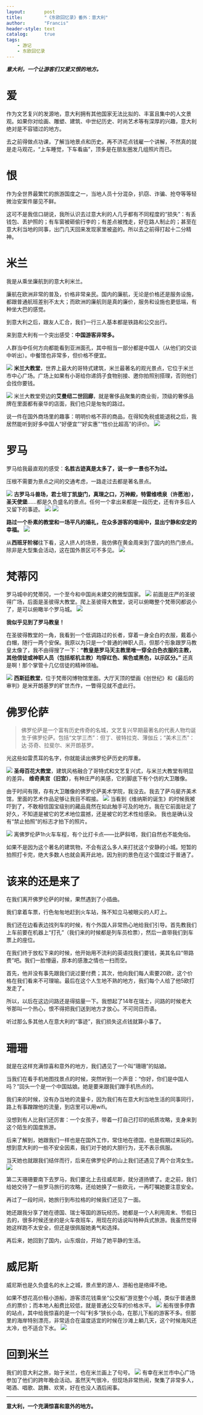 ```yaml
---
layout:       post
title:        "《东欧回忆录》番外：意大利"
author:       "Francis"
header-style: text
catalog:      true
tags:
    - 游记
    - 东欧回忆录
---
```

***意大利，一个让游客们又爱又恨的地方。***

# 爱
作为文艺复兴的发源地，意大利拥有其他国家无法比拟的、丰富且集中的人文景观。如果你对绘画、雕塑、建筑、中世纪历史、时尚艺术等有深厚的兴趣，意大利绝对是不容错过的地方。

去之前得做点功课，了解当地景点和历史。再不济花点钱雇一个讲解，不然真的就是走马观花，“上车睡觉，下车看庙”，顶多是在朋友圈发几组照片而已。

# 恨
作为全世界最繁忙的旅游国度之一，当地人员十分混杂，扒窃、诈骗、抢夺等等轻微治安案件屡见不鲜。

这可不是我信口胡说，我所认识去过意大利的人几乎都有不同程度的“损失”：有丢钱包、丢护照的；有车窗被砸偷行李的；有差点被拽走，好在路人制止的；甚至在意大利当地的同事，出门几天回来发现家里被盗的。所以去之前得打起十二分精神。


# 米兰
我是从乘坐廉航到的意大利米兰。

廉航在欧洲非常的普及，价格非常亲民。国内的廉航，无论是价格还是服务设施，都跟普通航班差别不太大；而欧洲的廉航则是真的廉价，服务和设施也更低端，有种坐大巴的感觉。

到意大利之后，跟友人汇合，我们一行三人基本都是铁路和公交出行。

来到意大利有一个突出感受：**中国游客非常多。**

人群当中任何方向都能看到亚洲面孔，其中相当一部分都是中国人（从他们的交谈中听出）。中餐馆也非常多，但价格不便宜。

![](https://refine1919.github.io/img/b1.jpg)
**米兰大教堂**，世界上最大的哥特式建筑，米兰最著名的观光景点，它位于米兰市中心广场。广场上如果有小哥给你递鸽子食物别接、邀你拍照别搭理，否则他们会找你要钱。

![](https://refine1919.github.io/img/b2.jpg)
米兰大教堂旁边的**艾曼纽二世回廊**，就是奢侈品聚集的商业街，顶级的奢侈品牌在里面都有豪华的店面，我们也只是匆匆的路过。

说一件在国外商场里的趣事：明明价格不菲的商品，在得知免税或能退税之后，我居然能听到好多中国人“好便宜”“好实惠”“性价比超高”的评价。
![](https://refine1919.github.io/img/b3.jpg)


# 罗马
罗马给我最直观的感受：**名胜古迹真是太多了，说一步一景也不为过。** 

压根不需要为景点之间的交通考虑，一路走过去都是著名景点。

![](https://refine1919.github.io/img/b4.jpg)
**古罗马斗兽场，君士坦丁凯旋门，真理之口，万神殿，特雷维喷泉（许愿池），圣天使堡**......都是久负盛名的景点。任何一个拿出来都是一段历史，还有许多后人又留下的事迹。
![](https://refine1919.github.io/img/b5.jpg)
![](https://refine1919.github.io/img/b5.5.jpg)

**路过一个朴素的教堂和一场平凡的婚礼，在众多游客的喧闹中，显出宁静和安定的幸福。**
![](https://refine1919.github.io/img/b6.jpg)

从**西班牙阶梯**往下看，这人挤人的场景，我仿佛在黄金周来到了国内的热门景点。除非是大型集会活动，这在国外景区可不多见。
![](https://refine1919.github.io/img/b7.jpg)

# 梵蒂冈
罗马城中的梵蒂冈，一个至今和中国尚未建交的微型国家。
![](https://refine1919.github.io/img/b8.jpg)
前面是庄严的圣彼得广场，后面是圣彼得大教堂。爬上圣彼得大教堂，说可以俯瞰整个梵蒂冈都说小了，是可以俯瞰半个罗马城。
![](https://refine1919.github.io/img/b9.jpg)

**我似乎见到了罗马教皇！**

在圣彼得教堂的一角，我看到一个低调路过的长者，穿着一身全白的衣服，戴着小白帽，随行一两个安保。我原以为只是一个普通的神职人员，但那个形象跟罗马教皇太像了，我不由得搜了一下：**“教皇是罗马天主教里唯一穿全白色衣服的主教，其他信徒或神职人员（包括枢机主教）均穿红色、紫色或黑色，以示区分。”** 还真是啊！那个掌管十几亿信徒的精神领袖。

![](https://refine1919.github.io/img/b10.jpg)
**西斯廷教堂**，位于梵蒂冈博物馆里面。大厅天顶的壁画《创世纪》和《最后的审判》是米开朗基罗的旷世杰作，一瞥得见就不虚此行。

# 佛罗伦萨
>佛罗伦萨是一个富有历史传奇的名城，文艺复兴早期最著名的代表人物均诞生于佛罗伦萨。包括“文学三杰”：但丁、彼特拉克、薄伽丘；“美术三杰”：达·芬奇、拉斐尔、米开朗基罗。

光这些如雷贯耳的名字，你就能读出佛罗伦萨历史的厚重。

![](https://refine1919.github.io/img/b11.jpg)
**圣母百花大教堂**，建筑风格融合了哥特式和文艺复兴式，与米兰大教堂有明显的差异。
**维奇奥宫（旧宫）**，有种庄严的美感，它的脚底下有个仿的大卫雕像。

由于时间有限，存有大卫雕像的佛罗伦萨美术学院，我没去。我去了萨乌斐齐美术馆，里面的艺术作品足够让我目不暇接。
![](https://refine1919.github.io/img/b12.jpg)
当看到《维纳斯的诞生》的时候我被吓到了，不敢相信国宝级别的藏品竟然在如此触手可及的地方。我在它前面驻足了好久，不知道是被它的艺术地位震撼，还是被它的艺术性给感染。
我也是确认没有“禁止拍照”的标志才拍下的照片。

![](https://refine1919.github.io/img/b13.jpg)
离佛罗伦萨1h火车车程，有个比打卡点——比萨斜塔，我们自然也不能免俗。

如果不是因为这个著名的建筑物，不会有这么多人来打扰这个安静的小城。短暂的拍照打卡完，绝大多数人也就会离开此地，因为别的景色在这个国度过于普通了。

# 该来的还是来了
在我们离开佛罗伦萨的时候，果然遇到了小插曲。

我们拿着车票，行色匆匆地赶到火车站，殊不知立马被眼尖的人盯上。

我们还在边看表边找列车的时候，有个外国人非常热心地给我们引导。首先教我们上车前要在机器上“打孔”（我们来的时候都是列车员检票），然后一直带我们到车票上的座位。

在我们终于放松下来的时候，他开始用不流利的英语找我们要钱，美其名曰“带路费”吧。我们一脸懵逼，原本的感激之情也一扫而空。

首先，他并没有事先跟我们说过要付费；其次，他向我们每人索要20欧，这个价格在我们看来不可理喻。最后在这个人生地不熟的地方，我们每个人给了他5欧打发走了。

所以，以后在这边问路还是得掂量一下。我想起了14年在瑞士，问路的时候老大爷那叫一个热心，恨不得把我们送到地方才放心。不可同日而语。

听过那么多其他人在意大利的“事迹”，我们损失这点钱就算小事了。

# 珊珊
就是在这样充满惊喜和意外的地方，我们遇见了一个叫“珊珊”的姑娘。

当我们在看手机地图找景点的时候，突然听到一个声音：“你好，你们是中国人吗？”回头一个是一个中国姑娘。她是要来跟我们蹭手机热点的。

我们来的时候，没有办当地的流量卡，因为我们有在意大利当地生活的同事同行，路上有事蹭蹭他的流量，到店里可以用wifi。

没想到有人比我们还厉害：一个女孩子，带着一打自己打印的纸质攻略，支身来到这个陌生的国度旅游。

后来了解到，她跟我们一样也是在国外工作，常住地在德国，也是假期过来玩的。想到意大利的一些不安全因素，我们对于她的大胆行为，无不表示佩服。

当天她也就跟我们结伴而行，后来在佛罗伦萨的山上我们还遇见了两个台湾女生。
![](https://refine1919.github.io/img/b14.jpg)

第二天珊珊要南下去罗马，我们要北上去往威尼斯，就分道扬镳了。走之前，我们给她交待了一些罗马旅行的攻略，还给她换了一些欧元，一再叮嘱她要注意安全。

再过了一段时间，她旅行到布拉格的时候我们还见了一面。

她还跟我分享了她在德国、瑞士等国的游玩经历。她都是一个人利用周末、节假日去的，很多时候还坐的是火车夜班车，用现在的话说叫特种兵式旅游。我虽然觉得她这样跑不太安全，但还是很佩服她勇气和选择。

再后来，她回到了国内，山东烟台，开始了她平静的生活。


# 威尼斯
威尼斯也是久负盛名的水上之城，景点里的游人、游船也是络绎不绝。

如果不想花高价租小游船，游客须花钱乘坐“公交船”游览整个小城，类似于普通景点的票价；而本地人船费比较低，就是普通公交车的价格水平。
![](https://refine1919.github.io/img/b15.jpg)
船有很多停靠的站点，其中给我惊喜的是一个叫“利多”狭长小岛，在那儿下船的游客不多。但那里的海岸特别漂亮，非常适合在温度适宜的时候在沙滩上躺几天，这个时候海风还太冷，也不适合下水。
![](https://refine1919.github.io/img/b16.jpg)

# 回到米兰
我们的意大利之旅，始于米兰，也在米兰画上了句号。
![](https://refine1919.github.io/img/b17.jpg)
有幸在米兰市中心广场参加了他们的跨年晚会活动。虽然天气很冷，但现场非常热闹，聚集了非常多人，喝酒、唱歌、跳舞、欢笑，好在也没人酒后闹事。

---

**意大利，一个充满惊喜和意外的地方。**